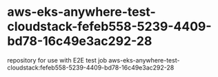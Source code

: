 # aws-eks-anywhere-test-cloudstack-fefeb558-5239-4409-bd78-16c49e3ac292-28
repository for use with E2E test job aws-eks-anywhere-test-cloudstack:fefeb558-5239-4409-bd78-16c49e3ac292-28
